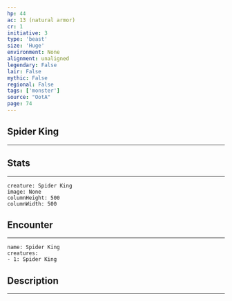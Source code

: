 ```yaml
---
hp: 44
ac: 13 (natural armor)
cr: 1
initiative: 3
type: 'beast'    
size: 'Huge'
environment: None
alignment: unaligned
legendary: False
lair: False
mythic: False
regional: False
tags: ['monster']
source: "OotA"
page: 74
---
```


## Spider King
---



## Stats
---

```statblock
creature: Spider King
image: None
columnHeight: 500
columnWidth: 500
```

## Encounter
---

```encounter-table
name: Spider King
creatures:
- 1: Spider King
```

## Description
---




